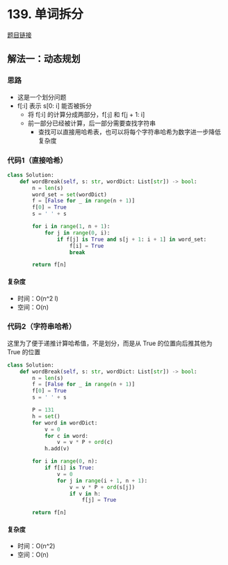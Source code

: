 # 139. 单词拆分

[题目链接](https://leetcode.cn/problems/word-break/description/)

## 解法一：动态规划

### 思路

- 这是一个划分问题
- f[:i] 表示 s[0: i] 能否被拆分
  - 将 f[:i] 的计算分成两部分，f[:j] 和 f[j + 1: i]
  - 前一部分已经被计算，后一部分需要查找字符串
    - 查找可以直接用哈希表，也可以将每个字符串哈希为数字进一步降低复杂度

### 代码1（直接哈希）

```py
class Solution:
    def wordBreak(self, s: str, wordDict: List[str]) -> bool:
        n = len(s)
        word_set = set(wordDict)
        f = [False for _ in range(n + 1)]
        f[0] = True
        s = ' ' + s

        for i in range(1, n + 1):
            for j in range(0, i):
                if f[j] is True and s[j + 1: i + 1] in word_set:
                    f[i] = True
                    break

        return f[n]
```

#### 复杂度

- 时间：O(n^2 l)
- 空间：O(n)

### 代码2（字符串哈希）

这里为了便于递推计算哈希值，不是划分，而是从 True 的位置向后推其他为 True 的位置

```py
class Solution:
    def wordBreak(self, s: str, wordDict: List[str]) -> bool:
        n = len(s)
        f = [False for _ in range(n + 1)]
        f[0] = True
        s = ' ' + s

        P = 131
        h = set()
        for word in wordDict:
            v = 0
            for c in word:
                v = v * P + ord(c)
            h.add(v)

        for i in range(0, n):
            if f[i] is True:
                v = 0
                for j in range(i + 1, n + 1):
                    v = v * P + ord(s[j])
                    if v in h:
                        f[j] = True

        return f[n]
```

#### 复杂度

- 时间：O(n^2)
- 空间：O(n)